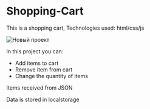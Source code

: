 # Shopping-Cart
This is a shopping cart, Technologies used: html/css/js

![Новый проект](https://github.com/fotzeold/Shopping-Cart/assets/72940847/8889c4d2-84cf-469c-87c0-808f27a94662)

In this project you can:
  - Add items to cart
  - Remove item from cart
  - Change the quantity of items

Items received from JSON

Data is stored in localstorage





